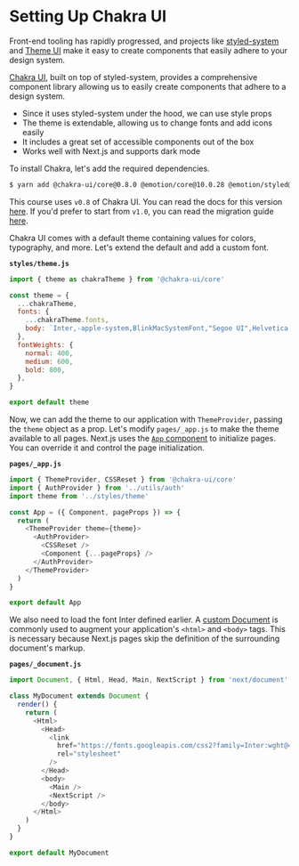 # Setting Up Chakra UI

Front-end tooling has rapidly progressed, and projects like [styled-system](https://styled-system.com/) and [Theme UI](https://theme-ui.com/) make it easy
to create components that easily adhere to your design system.

[Chakra UI](https://chakra-ui.com/), built on top of styled-system, provides a comprehensive component library allowing us
to easily create components that adhere to a design system.

- Since it uses styled-system under the hood, we can use style props
- The theme is extendable, allowing us to change fonts and add icons easily
- It includes a great set of accessible components out of the box
- Works well with Next.js and supports dark mode

To install Chakra, let's add the required dependencies.

```bash
$ yarn add @chakra-ui/core@0.8.0 @emotion/core@10.0.28 @emotion/styled@10.0.27 emotion-theming@10.0.27
```

This course uses `v0.8` of Chakra UI. You can read the docs for this version [here](https://v0.chakra-ui.com/). If you'd prefer to start from `v1.0`, you can read the migration guide [here](https://chakra-ui.com/docs/migration).

Chakra UI comes with a default theme containing values for colors, typography, and more.
Let's extend the default and add a custom font.

**`styles/theme.js`**

```js
import { theme as chakraTheme } from '@chakra-ui/core'

const theme = {
  ...chakraTheme,
  fonts: {
    ...chakraTheme.fonts,
    body: `Inter,-apple-system,BlinkMacSystemFont,"Segoe UI",Helvetica,Arial,sans-serif,"Apple Color Emoji","Segoe UI Emoji","Segoe UI Symbol"`,
  },
  fontWeights: {
    normal: 400,
    medium: 600,
    bold: 800,
  },
}

export default theme
```

Now, we can add the theme to our application with `ThemeProvider`, passing the `theme` object as a prop.
Let's modify `pages/_app.js` to make the theme available to all pages.
Next.js uses the [`App` component](https://nextjs.org/docs/advanced-features/custom-app) to initialize pages. You can override it and control the page initialization.

**`pages/_app.js`**

```js
import { ThemeProvider, CSSReset } from '@chakra-ui/core'
import { AuthProvider } from '../utils/auth'
import theme from '../styles/theme'

const App = ({ Component, pageProps }) => {
  return (
    <ThemeProvider theme={theme}>
      <AuthProvider>
        <CSSReset />
        <Component {...pageProps} />
      </AuthProvider>
    </ThemeProvider>
  )
}

export default App
```

We also need to load the font Inter defined earlier. A [custom Document](https://nextjs.org/docs/advanced-features/custom-document) is commonly used to augment your application's `<html>` and `<body>` tags. This is necessary because Next.js pages skip the definition of the surrounding document's markup.

**`pages/_document.js`**

```js
import Document, { Html, Head, Main, NextScript } from 'next/document'

class MyDocument extends Document {
  render() {
    return (
      <Html>
        <Head>
          <link
            href="https://fonts.googleapis.com/css2?family=Inter:wght@400;600;700&display=swap"
            rel="stylesheet"
          />
        </Head>
        <body>
          <Main />
          <NextScript />
        </body>
      </Html>
    )
  }
}

export default MyDocument
```
